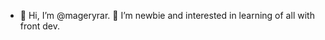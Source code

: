 - 👋 Hi, I’m @mageryrar. 👀 I’m newbie and interested in learning of all with front dev.

<!---
mageryrar/mageryrar is a ✨ special ✨ repository because its `README.md` (this file) appears on your GitHub profile.
You can click the Preview link to take a look at your changes.
--->
